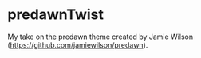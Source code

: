 # predawnTwist
My take on the predawn theme created by Jamie Wilson (https://github.com/jamiewilson/predawn). 
